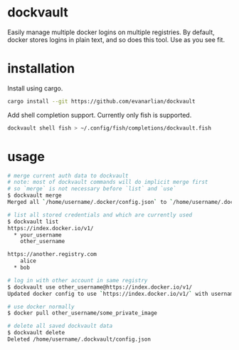 # dockvault
Easily manage multiple docker logins on multiple registries. By default, docker stores logins in plain text, and so does this tool. Use as you see fit.

# installation
Install using cargo.
```bash
cargo install --git https://github.com/evanarlian/dockvault
```
Add shell completion support. Currently only fish is supported.
```bash
dockvault shell fish > ~/.config/fish/completions/dockvault.fish
```

# usage
```bash
# merge current auth data to dockvault
# note: most of dockvault commands will do implicit merge first
# so `merge` is not necessary before `list` and `use`
$ dockvault merge
Merged all `/home/username/.docker/config.json` to `/home/username/.dockvault/config.json`

# list all stored credentials and which are currently used
$ dockvault list
https://index.docker.io/v1/
  * your_username
    other_username

https://another.registry.com
    alice
  * bob

# log in with other account in same registry
$ dockvault use other_username@https://index.docker.io/v1/
Updated docker config to use `https://index.docker.io/v1/` with username `other_username`

# use docker normally
$ docker pull other_username/some_private_image

# delete all saved dockvault data
$ dockvault delete
Deleted /home/username/.dockvault/config.json
```
